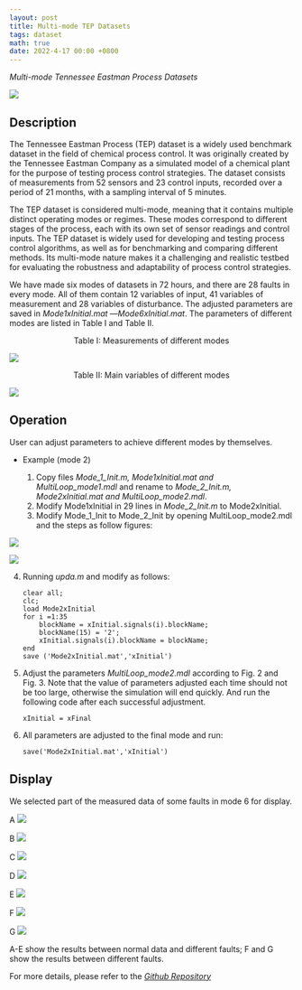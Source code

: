 ```yaml
---
layout: post
title: Multi-mode TEP Datasets
tags: dataset
math: true
date: 2022-4-17 00:00 +0800
---
```


*Multi-mode Tennessee Eastman Process Datasets*

![](https://github.com/Samlzy/pics/raw/Samlzy-patch-1/image-20230112105115641.jpeg)

## Description

The Tennessee Eastman Process (TEP) dataset is a widely used benchmark dataset in the field of chemical process control. It was originally created by the Tennessee Eastman Company as a simulated model of a chemical plant for the purpose of testing process control strategies. The dataset consists of measurements from 52 sensors and 23 control inputs, recorded over a period of 21 months, with a sampling interval of 5 minutes.

The TEP dataset is considered multi-mode, meaning that it contains multiple distinct operating modes or regimes. These modes correspond to different stages of the process, each with its own set of sensor readings and control inputs. The TEP dataset is widely used for developing and testing process control algorithms, as well as for benchmarking and comparing different methods. Its multi-mode nature makes it a challenging and realistic testbed for evaluating the robustness and adaptability of process control strategies.

We have made six modes of datasets in 72 hours, and there are 28 faults in every mode. All of them contain 12 variables of input, 41 variables of measurement and 28 variables of disturbance. The adjusted parameters are saved in *Mode1xInitial.mat* —*Mode6xInitial.mat*. The parameters of different modes are listed in Table I and Table II.

<center> Table I: Measurements of different modes </center>

![](https://github.com/Samlzy/pics/raw/Samlzy-patch-1/image-20230112125428450.jpeg)

<center> Table II: Main variables of different modes </center>

![](https://github.com/Samlzy/pics/raw/Samlzy-patch-1/image-20230112125508800.jpeg)


## Operation

User can adjust parameters to achieve different modes by themselves.

- Example (mode 2)

  1. Copy files  *Mode_1_Init.m, Mode1xInitial.mat and MultiLoop_mode1.mdl* and rename to *Mode_2_Init.m, Mode2xInitial.mat and MultiLoop_mode2.mdl*.
  2. Modify Mode1xInitial in 29 lines in *Mode_2_Init.m* to Mode2xInitial.
  3. Modify Mode_1_Init to Mode_2_Init by opening  MultiLoop_mode2.mdl  and the steps as follow figures:

![](https://github.com/Samlzy/pics/raw/Samlzy-patch-1/image-20230112133934854.jpeg)

![](https://github.com/Samlzy/pics/raw/Samlzy-patch-1/image-20230112133904366.jpeg)

  4. Running *upda.m* and modify as follows:

     ```
     clear all;
     clc;
     load Mode2xInitial
     for i =1:35
         blockName = xInitial.signals(i).blockName;
         blockName(15) = '2';
         xInitial.signals(i).blockName = blockName;
     end
     save ('Mode2xInitial.mat','xInitial')
     ```

  5. Adjust the  parameters *MultiLoop_mode2.mdl* according to  Fig. 2 and Fig. 3. Note that the value of parameters adjusted each time should not be too large, otherwise the simulation will end quickly. And run the following code after each successful adjustment.

     ```
     xInitial = xFinal
     ```

  6. All parameters are adjusted to the final mode and run:

     ```
     save('Mode2xInitial.mat','xInitial')
     ```

## Display

We selected part of the measured data of some faults in mode 6 for display.

A
![](https://github.com/Samlzy/pics/raw/Samlzy-patch-1/image-20230112143030234.jpeg)

B
![](https://github.com/Samlzy/pics/raw/Samlzy-patch-1/image-20230112143054024.jpeg)

C
![](https://github.com/Samlzy/pics/raw/Samlzy-patch-1/image-20230112143136774.jpeg)

D
![](https://github.com/Samlzy/pics/raw/Samlzy-patch-1/image-20230112143150417.jpeg)

E
![](https://github.com/Samlzy/pics/raw/Samlzy-patch-1/image-20230112143228409.jpeg)

F
![](https://github.com/Samlzy/pics/raw/Samlzy-patch-1/image-20230112143248418.jpeg)

G
![](https://github.com/Samlzy/pics/raw/Samlzy-patch-1/image-20230112143402757.jpeg)

A-E show the results between normal data and different faults; F and G show the results between different faults.

For more details, please refer to the [*Github Repository*](https://github.com/liuzy0708/MultimodeTEP)

